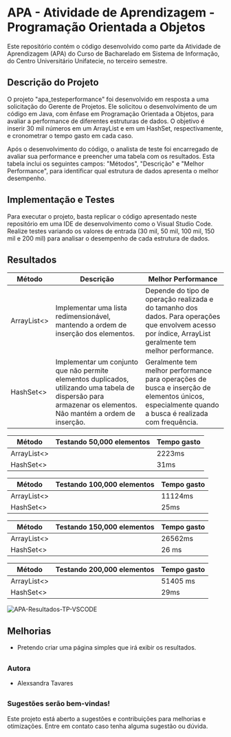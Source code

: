 # APA - Atividade de Aprendizagem - Programação Orientada a Objetos
Este repositório contém o código desenvolvido como parte da Atividade de Aprendizagem (APA) do Curso de Bacharelado em Sistema de Informação, do Centro Universitário Unifatecie, no terceiro semestre.

##

## Descrição do Projeto

O projeto "apa_testeperformance" foi desenvolvido em resposta a uma solicitação do Gerente de Projetos. Ele solicitou o desenvolvimento de um código em Java, com ênfase em Programação Orientada a Objetos, para avaliar a performance de diferentes estruturas de dados. O objetivo é inserir 30 mil números em um ArrayList e em um HashSet, respectivamente, e cronometrar o tempo gasto em cada caso.

Após o desenvolvimento do código, o analista de teste foi encarregado de avaliar sua performance e preencher uma tabela com os resultados. Esta tabela inclui os seguintes campos: "Métodos", "Descrição" e "Melhor Performance", para identificar qual estrutura de dados apresenta o melhor desempenho.

##

## Implementação e Testes

Para executar o projeto, basta replicar o código apresentado neste repositório em uma IDE de desenvolvimento como o Visual Studio Code. Realize testes variando os valores de entrada (30 mil, 50 mil, 100 mil, 150 mil e 200 mil) para analisar o desempenho de cada estrutura de dados.

## Resultados

| Método      | Descrição                                                                         | Melhor Performance                                                        |
|-------------|-----------------------------------------------------------------------------------|---------------------------------------------------------------------------|
| ArrayList<> | Implementar uma lista redimensionável, mantendo a ordem de inserção dos elementos.  | Depende do tipo de operação realizada e do tamanho dos dados. Para operações que envolvem acesso por índice, ArrayList geralmente tem melhor performance.|                                                                           
| HashSet<>   | Implementar um conjunto que não permite elementos duplicados, utilizando uma tabela de dispersão para armazenar os elementos. Não mantém a ordem de inserção.| Geralmente tem melhor performance para operações de busca e inserção de elementos únicos, especialmente quando a busca é realizada com frequência. |

| Método      | Testando 50,000 elementos         | Tempo gasto                         |
|-------------|-----------------------------------|-------------------------------------|
| ArrayList<> |                                   | 2223ms                             |                                                                           
| HashSet<>   |                                   | 31ms                               |

| Método      | Testando 100,000 elementos        | Tempo gasto                         |
|-------------|-----------------------------------|-------------------------------------|
| ArrayList<> |                                   | 11124ms                             |                                                                           
| HashSet<>   |                                   | 25ms                               |

| Método      | Testando 150,000 elementos        | Tempo gasto                         |
|-------------|-----------------------------------|-------------------------------------|
| ArrayList<> |                                   | 26562ms                           |                                                                           
| HashSet<>   |                                   | 26 ms                               |

| Método      | Testando 200,000 elementos        | Tempo gasto                         |
|-------------|-----------------------------------|-------------------------------------|
| ArrayList<> |                                   | 51405 ms                           |                                                                     
| HashSet<>   |                                   | 29ms                               |

![APA-Resultados-TP-VSCODE](https://github.com/alexsabrasil/apa_testaperformance/assets/113733583/023a2722-9dd3-4206-aec5-8f86e2f6078a)


## Melhorias

- Pretendo criar uma página simples que irá exibir os resultados.

##

### Autora
- Alexsandra Tavares

##

### Sugestões serão bem-vindas!

Este projeto está aberto a sugestões e contribuições para melhorias e otimizações.
Entre em contato caso tenha alguma sugestão ou dúvida. 
  


